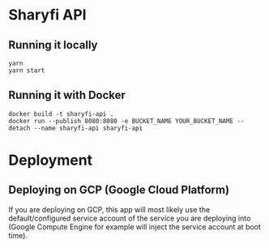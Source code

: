 # Sharyfi API

## Running it locally

```
yarn
yarn start
```

## Running it with Docker

```
docker build -t sharyfi-api .
docker run --publish 8080:8080 -e BUCKET_NAME YOUR_BUCKET_NAME --detach --name sharyfi-api sharyfi-api
```

# Deployment

## Deploying on GCP (Google Cloud Platform)

If you are deploying on GCP, this app will most likely use the default/configured service account of the service you are deploying into (Google Compute Engine for example will inject the service account at boot time).
